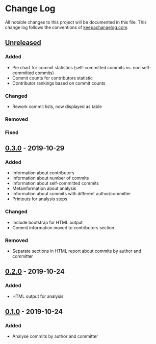 # Change Log
All notable changes to this project will be documented in this file. This change log follows the conventions of [keepachangelog.com](http://keepachangelog.com/).

## [Unreleased]
### Added
- Pie chart for commit statistics (self-committed commits vs. non self-committed commits)
- Commit counts for contributors statistic
- Contributor rankings based on commit counts
### Changed
- Rework commit lists, now displayed as table
### Removed
### Fixed

## [0.3.0] - 2019-10-29
### Added
- Information about contributors
- Information about number of commits
- Information about self-committed commits
- Metainformation about analysis
- Information about commits with different author/committer
- Printouts for analysis steps
### Changed
- Include bootstrap for HTML output
- Commit information moved to contributors section
### Removed
- Separate sections in HTML report about commits by author and committer

## [0.2.0] - 2019-10-24
### Added
- HTML output for analysis

## [0.1.0] - 2019-10-24
### Added
- Analyse commits by author and committer

[Unreleased]: https://github.com/gernd/repo-analyzer/compare/v0.3.0...HEAD
[0.3.0]: https://github.com/gernd/repo-analyzer/compare/v0.2.0...v0.3.0
[0.2.0]: https://github.com/gernd/repo-analyzer/compare/v0.1.0...v0.2.0
[0.1.0]: https://github.com/gernd/repo-analyzer/compare/v0.0.1...v0.1.0
